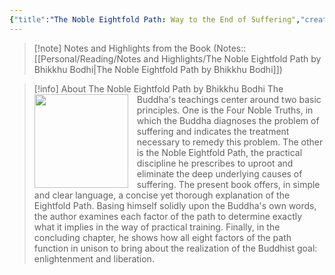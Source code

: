 ```yaml
---
{"title":"The Noble Eightfold Path: Way to the End of Suffering","created":"2021-06-30T00:00:00+06:00","updated":"2023-01-26T16:37:12+06:00","read_count":1,"authors":["Bhikkhu Bodhi"],"isbn10":"192870607X","status":"Read","rating":5,"dg-publish":true,"cover":"https://books.google.com/books/content?id=--vzVMVPHJMC&printsec=frontcover&img=1&zoom=1&edge=curl&source=gbs_api","tags":["buddhism","religion"],"log":[{"status":"Read","timestamp":"2021-08-30T00:00:00+06:00"},{"status":"To Read","timestamp":"2021-06-30T00:00:00+06:00"}],"permalink":"/personal/reading/books/read/the-noble-eightfold-path-by-bhikkhu-bodhi/","dgPassFrontmatter":true,"noteIcon":"1"}
---
```



> [!note] Notes and Highlights from the Book
> (Notes:: [[Personal/Reading/Notes and Highlights/The Noble Eightfold Path by Bhikkhu Bodhi\|The Noble Eightfold Path by Bhikkhu Bodhi]])

> [!info] About The Noble Eightfold Path by Bhikkhu Bodhi
><img src="https://books.google.com/books/content?id=--vzVMVPHJMC&printsec=frontcover&img=1&zoom=1&edge=curl&source=gbs_api" style="float: left; margin-right: 1em;width: 150px; height: auto;" /> The Buddha's teachings center around two basic principles. One is the Four Noble Truths, in which the Buddha diagnoses the problem of suffering and indicates the treatment necessary to remedy this problem. The other is the Noble Eightfold Path, the practical discipline he prescribes to uproot and eliminate the deep underlying causes of suffering. The present book offers, in simple and clear language, a concise yet thorough explanation of the Eightfold Path. Basing himself solidly upon the Buddha's own words, the author examines each factor of the path to determine exactly what it implies in the way of practical training. Finally, in the concluding chapter, he shows how all eight factors of the path function in unison to bring about the realization of the Buddhist goal: enlightenment and liberation.